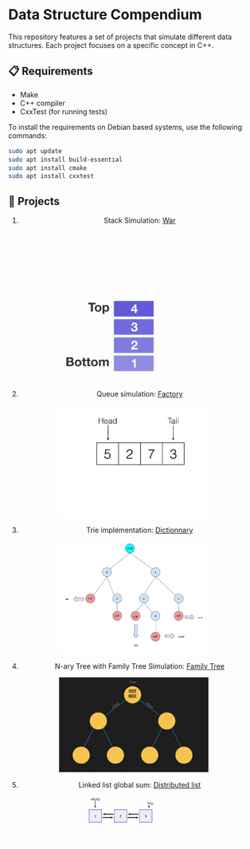# Data Structure Compendium


This repository features a set of projects that simulate different data structures. Each project focuses on a specific concept in C++.

## 📋 Requirements
- Make
- C++ compiler
- CxxTest (for running tests)

To install the requirements on Debian based systems, use the following commands:

```bash
sudo apt update
sudo apt install build-essential
sudo apt install cmake
sudo apt install cxxtest
```

## 📂 Projects

<div align="center">

1. Stack Simulation: [War](stack/)

<img src="./img/stack.gif" alt="stack" width="300"/>

2. Queue simulation: [Factory](queue/)

<img src="./img/queue.gif" alt="queue" width="300"/>

3. Trie implementation: [Dictionnary](trie/)

<img src="./img/trie.gif" alt="trie" width="300"/>

4. N-ary Tree with Family Tree Simulation: [Family Tree](family_tree/)

<img src="./img/tree.gif" alt="family_tree" width="300"/>

5. Linked list global sum: [Distributed list](distributed_list/)

<img src="./img/double_linked_list.png" alt="distributed_list" width="300"/>

</div>